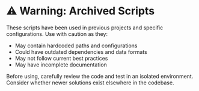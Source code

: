 # ⚠️ Warning: Archived Scripts

These scripts have been used in previous projects and specific configurations. Use with caution as they:

- May contain hardcoded paths and configurations
- Could have outdated dependencies and data formats  
- May not follow current best practices
- May have incomplete documentation

Before using, carefully review the code and test in an isolated environment. Consider whether newer solutions exist elsewhere in the codebase.
